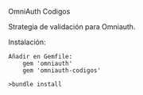 OmniAuth Codigos

Strategia de validación para Omniauth.

Instalación:

	Añadir en Gemfile:
		gem 'omniauth'
		gem 'omniauth-codigos'

	>bundle install

